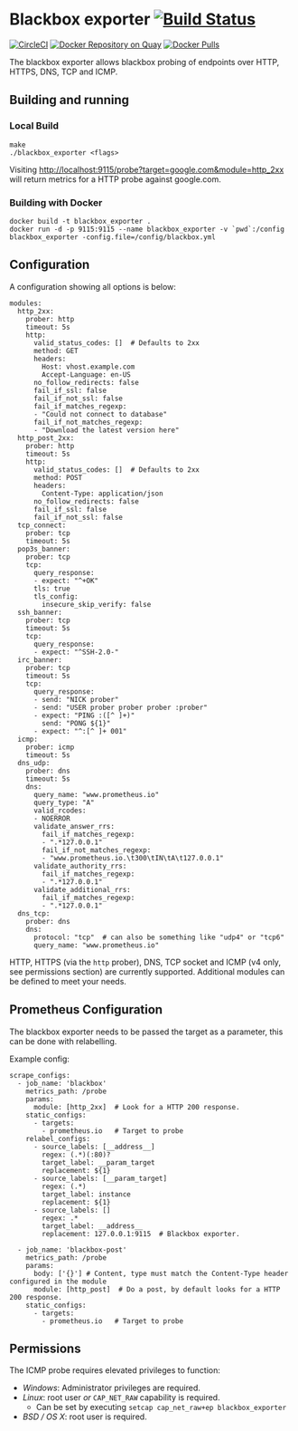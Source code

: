 # Blackbox exporter [![Build Status](https://travis-ci.org/prometheus/blackbox_exporter.svg)][travis]

[![CircleCI](https://circleci.com/gh/prometheus/blackbox_exporter/tree/master.svg?style=shield)][circleci]
[![Docker Repository on Quay](https://quay.io/repository/prometheus/blackbox-exporter/status)][quay]
[![Docker Pulls](https://img.shields.io/docker/pulls/prom/blackbox-exporter.svg?maxAge=604800)][hub]

The blackbox exporter allows blackbox probing of endpoints over
HTTP, HTTPS, DNS, TCP and ICMP.

## Building and running

### Local Build

    make
    ./blackbox_exporter <flags>

Visiting [http://localhost:9115/probe?target=google.com&module=http_2xx](http://localhost:9115/probe?target=google.com&module=http_2xx)
will return metrics for a HTTP probe against google.com.

### Building with Docker

    docker build -t blackbox_exporter .
    docker run -d -p 9115:9115 --name blackbox_exporter -v `pwd`:/config blackbox_exporter -config.file=/config/blackbox.yml

## Configuration

A configuration showing all options is below:
```
modules:
  http_2xx:
    prober: http
    timeout: 5s
    http:
      valid_status_codes: []  # Defaults to 2xx
      method: GET
      headers:
        Host: vhost.example.com
        Accept-Language: en-US
      no_follow_redirects: false
      fail_if_ssl: false
      fail_if_not_ssl: false
      fail_if_matches_regexp:
      - "Could not connect to database"
      fail_if_not_matches_regexp:
      - "Download the latest version here"
  http_post_2xx:
    prober: http
    timeout: 5s
    http:
      valid_status_codes: []  # Defaults to 2xx
      method: POST
      headers:
        Content-Type: application/json
      no_follow_redirects: false
      fail_if_ssl: false
      fail_if_not_ssl: false
  tcp_connect:
    prober: tcp
    timeout: 5s
  pop3s_banner:
    prober: tcp
    tcp:
      query_response:
      - expect: "^+OK"
      tls: true
      tls_config:
        insecure_skip_verify: false
  ssh_banner:
    prober: tcp
    timeout: 5s
    tcp:
      query_response:
      - expect: "^SSH-2.0-"
  irc_banner:
    prober: tcp
    timeout: 5s
    tcp:
      query_response:
      - send: "NICK prober"
      - send: "USER prober prober prober :prober"
      - expect: "PING :([^ ]+)"
        send: "PONG ${1}"
      - expect: "^:[^ ]+ 001"
  icmp:
    prober: icmp
    timeout: 5s
  dns_udp:
    prober: dns
    timeout: 5s
    dns:
      query_name: "www.prometheus.io"
      query_type: "A"
      valid_rcodes:
      - NOERROR
      validate_answer_rrs:
        fail_if_matches_regexp:
        - ".*127.0.0.1"
        fail_if_not_matches_regexp:
        - "www.prometheus.io.\t300\tIN\tA\t127.0.0.1"
      validate_authority_rrs:
        fail_if_matches_regexp:
        - ".*127.0.0.1"
      validate_additional_rrs:
        fail_if_matches_regexp:
        - ".*127.0.0.1"
  dns_tcp:
    prober: dns
    dns:
      protocol: "tcp"  # can also be something like "udp4" or "tcp6"
      query_name: "www.prometheus.io"
```

HTTP, HTTPS (via the `http` prober), DNS, TCP socket and ICMP (v4 only, see permissions section) are currently supported.
Additional modules can be defined to meet your needs.


## Prometheus Configuration

The blackbox exporter needs to be passed the target as a parameter, this can be
done with relabelling.

Example config:
```
scrape_configs:
  - job_name: 'blackbox'
    metrics_path: /probe
    params:
      module: [http_2xx]  # Look for a HTTP 200 response.
    static_configs:
      - targets:
        - prometheus.io   # Target to probe
    relabel_configs:
      - source_labels: [__address__]
        regex: (.*)(:80)?
        target_label: __param_target
        replacement: ${1}
      - source_labels: [__param_target]
        regex: (.*)
        target_label: instance
        replacement: ${1}
      - source_labels: []
        regex: .*
        target_label: __address__
        replacement: 127.0.0.1:9115  # Blackbox exporter.

  - job_name: 'blackbox-post'
    metrics_path: /probe
    params:
      body: ['{}'] # Content, type must match the Content-Type header configured in the module
      module: [http_post]  # Do a post, by default looks for a HTTP 200 response.
    static_configs:
      - targets:
        - prometheus.io   # Target to probe
```

## Permissions

The ICMP probe requires elevated privileges to function:

* *Windows*: Administrator privileges are required.
* *Linux*: root user _or_ `CAP_NET_RAW` capability is required.
  * Can be set by executing `setcap cap_net_raw+ep blackbox_exporter`
* *BSD / OS X*: root user is required.

[circleci]: https://circleci.com/gh/prometheus/blackbox_exporter
[hub]: https://hub.docker.com/r/prom/blackbox-exporter/
[travis]: https://travis-ci.org/prometheus/blackbox_exporter
[quay]: https://quay.io/repository/prometheus/blackbox-exporter
